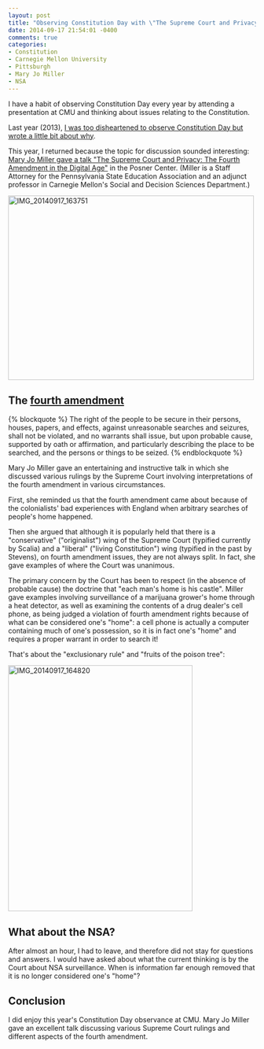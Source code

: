 ```yaml
---
layout: post
title: "Observing Constitution Day with \"The Supreme Court and Privacy: The Fourth Amendment in the Digital Age\""
date: 2014-09-17 21:54:01 -0400
comments: true
categories:
- Constitution
- Carnegie Mellon University
- Pittsburgh
- Mary Jo Miller
- NSA
---
```

I have a habit of observing Constitution Day every year by attending a presentation at CMU and thinking about issues relating to the Constitution.

Last year (2013), [I was too disheartened to observe Constitution Day but wrote a little bit about why](/blog/2013/09/17/on-not-celebrating-constitution-day-this-year).

This year, I returned because the topic for discussion sounded interesting: [Mary Jo Miller gave a talk "The Supreme Court and Privacy: The Fourth Amendment in the Digital Age\"](http://thebridge.cmu.edu/organization/SLO/calendar/details/466499) in the Posner Center. (Miller is a Staff Attorney for the Pennsylvania State Education Association and an adjunct professor in Carnegie Mellon's Social and Decision Sciences Department.)

<a href="https://www.flickr.com/photos/franklinmingchen/15274305882" title="IMG_20140917_163751 by Franklin Chen, on Flickr"><img src="https://farm4.staticflickr.com/3836/15274305882_f0eaf5d8fb.jpg" width="500" height="375" alt="IMG_20140917_163751"></a>

<!--more-->

## The [fourth amendment](http://en.wikipedia.org/wiki/Fourth_Amendment_to_the_United_States_Constitution)

{% blockquote %}
The right of the people to be secure in their persons, houses, papers, and effects, against unreasonable searches and seizures, shall not be violated, and no warrants shall issue, but upon probable cause, supported by oath or affirmation, and particularly describing the place to be searched, and the persons or things to be seized.
{% endblockquote %}

Mary Jo Miller gave an entertaining and instructive talk in which she discussed various rulings by the Supreme Court involving interpretations of the fourth amendment in various circumstances.

First, she reminded us that the fourth amendment came about because of the colonialists' bad experiences with England when arbitrary searches of people's home happened.

Then she argued that although it is popularly held that there is a "conservative" ("originalist") wing of the Supreme Court (typified currently by Scalia) and a "liberal" ("living Constitution") wing (typified in the past by Stevens), on fourth amendment issues, they are not always split. In fact, she gave examples of where the Court was unanimous.

The primary concern by the Court has been to respect (in the absence of probable cause) the doctrine that "each man's home is his castle". Miller gave examples involving surveillance of a marijuana grower's home through a heat detector, as well as examining the contents of a drug dealer's cell phone, as being judged a violation of fourth amendment rights because of what can be considered one's "home": a cell phone is actually a computer containing much of one's possession, so it is in fact one's "home" and requires a proper warrant in order to search it!

That's about the "exclusionary rule" and "fruits of the poison tree":

<a href="https://www.flickr.com/photos/franklinmingchen/15271576131" title="IMG_20140917_164820 by Franklin Chen, on Flickr"><img src="https://farm6.staticflickr.com/5596/15271576131_6c4a8f4d5f.jpg" width="375" height="500" alt="IMG_20140917_164820"></a>

## What about the NSA?

After almost an hour, I had to leave, and therefore did not stay for questions and answers. I would have asked about what the current thinking is by the Court about NSA surveillance. When is information far enough removed that it is no longer considered one's "home"?

## Conclusion

I did enjoy this year's Constitution Day observance at CMU. Mary Jo Miller gave an excellent talk discussing various Supreme Court rulings and different aspects of the fourth amendment.
